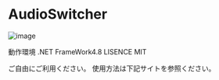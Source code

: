 # AudioSwitcher

![image](https://user-images.githubusercontent.com/42645583/173979244-1e9ae126-0e57-4674-80e6-23afa125d5e1.png)


動作環境 .NET FrameWork4.8 LISENCE MIT

ご自由にご利用ください。 使用方法は下記サイトを参照ください。

